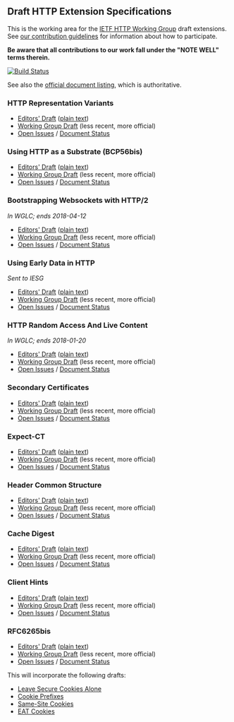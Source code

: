 ## Draft HTTP Extension Specifications

This is the working area for the [IETF HTTP Working Group](https://httpwg.github.io/) draft extensions. See [our contribution guidelines](CONTRIBUTING.md) for information about how to participate.

**Be aware that all contributions to our work fall under the "NOTE WELL" terms therein.**

[![Build Status](https://circleci.com/gh/httpwg/http-extensions/tree/master.svg?style=svg)](https://circleci.com/gh/httpwg/http-extensions/tree/master)

See also the [official document listing](https://datatracker.ietf.org/wg/httpbis/documents/), which is authoritative.


### HTTP Representation Variants

* [Editors' Draft](https://httpwg.github.io/http-extensions/draft-ietf-httpbis-variants.html) ([plain text](https://httpwg.github.io/http-extensions/draft-ietf-httpbis-variants.txt))
* [Working Group Draft](https://tools.ietf.org/html/draft-ietf-httpbis-variants) (less recent, more official)
* [Open Issues](https://github.com/httpwg/http-extensions/issues?q=is%3Aopen+is%3Aissue+label%3Avariants) / [Document Status](https://datatracker.ietf.org/doc/draft-ietf-httpbis-variants/)


### Using HTTP as a Substrate (BCP56bis)

* [Editors' Draft](https://httpwg.github.io/http-extensions/draft-ietf-httpbis-bcp56bis.html) ([plain text](https://httpwg.github.io/http-extensions/draft-ietf-httpbis-bcp56bis.txt))
* [Working Group Draft](https://tools.ietf.org/html/draft-ietf-httpbis-bcp56bis) (less recent, more official)
* [Open Issues](https://github.com/httpwg/http-extensions/issues?q=is%3Aopen+is%3Aissue+label%3Abcp56bis) / [Document Status](https://datatracker.ietf.org/doc/draft-ietf-httpbis-bcp56bis/)

### Bootstrapping Websockets with HTTP/2

*In WGLC; ends 2018-04-12*

* [Editors' Draft](https://httpwg.github.io/http-extensions/draft-ietf-httpbis-h2-websockets.html) ([plain text](https://httpwg.github.io/http-extensions/draft-ietf-httpbis-h2-websockets.txt))
* [Working Group Draft](https://tools.ietf.org/html/draft-ietf-httpbis-h2-websockets) (less recent, more official)
* [Open Issues](https://github.com/httpwg/http-extensions/issues?q=is%3Aopen+is%3Aissue+label%3Ah2-websockets) / [Document Status](https://datatracker.ietf.org/doc/draft-ietf-httpbis-h2-websockets/)

### Using Early Data in HTTP

*Sent to IESG*

* [Editors' Draft](https://httpwg.github.io/http-extensions/draft-ietf-httpbis-replay.html) ([plain text](https://httpwg.github.io/http-extensions/draft-ietf-httpbis-replay.txt))
* [Working Group Draft](https://tools.ietf.org/html/draft-ietf-httpbis-replay) (less recent, more official)
* [Open Issues](https://github.com/httpwg/http-extensions/issues?q=is%3Aopen+is%3Aissue+label%3Areplay) / [Document Status](https://datatracker.ietf.org/doc/draft-ietf-httpbis-replay/)


### HTTP Random Access And Live Content

*In WGLC; ends 2018-01-20*

* [Editors' Draft](https://httpwg.github.io/http-extensions/draft-ietf-httpbis-rand-access-live.html) ([plain text](https://httpwg.github.io/http-extensions/draft-ietf-httpbis-rand-access-live.txt))
* [Working Group Draft](https://tools.ietf.org/html/draft-ietf-httpbis-rand-access-live) (less recent, more official)
* [Open Issues](https://github.com/httpwg/http-extensions/issues?q=is%3Aopen+is%3Aissue+label%3Arand-access-live) / [Document Status](https://datatracker.ietf.org/doc/draft-ietf-httpbis-rand-access-live/)

### Secondary Certificates

* [Editors' Draft](https://httpwg.github.io/http-extensions/draft-ietf-httpbis-http2-secondary-certs.html) ([plain text](https://httpwg.github.io/http-extensions/draft-ietf-httpbis-http2-secondary-certs.txt))
* [Working Group Draft](https://tools.ietf.org/html/draft-ietf-httpbis-http2-secondary-certs) (less recent, more official)
* [Open Issues](https://github.com/httpwg/http-extensions/issues?q=is%3Aopen+is%3Aissue+label%3Asecondary-certs) / [Document Status](https://datatracker.ietf.org/doc/draft-ietf-httpbis-http2-secondary-certs/)


### Expect-CT

* [Editors' Draft](https://httpwg.github.io/http-extensions/draft-ietf-httpbis-expect-ct.html) ([plain text](https://httpwg.github.io/http-extensions/draft-ietf-httpbis-expect-ct.txt))
* [Working Group Draft](https://tools.ietf.org/html/draft-ietf-httpbis-expect-ct) (less recent, more official)
* [Open Issues](https://github.com/httpwg/http-extensions/issues?q=is%3Aopen+is%3Aissue+label%3Aexpect-ct) / [Document Status](https://datatracker.ietf.org/doc/draft-ietf-httpbis-expect-ct/)


### Header Common Structure

* [Editors' Draft](https://httpwg.github.io/http-extensions/draft-ietf-httpbis-header-structure.html) ([plain text](https://httpwg.github.io/http-extensions/draft-ietf-httpbis-header-structure.txt))
* [Working Group Draft](https://tools.ietf.org/html/draft-ietf-httpbis-header-structure) (less recent, more official)
* [Open Issues](https://github.com/httpwg/http-extensions/issues?q=is%3Aopen+is%3Aissue+label%3Aheader-structure) / [Document Status](https://datatracker.ietf.org/doc/draft-ietf-httpbis-header-structure/)


### Cache Digest

* [Editors' Draft](https://httpwg.github.io/http-extensions/draft-ietf-httpbis-cache-digest.html) ([plain text](https://httpwg.github.io/http-extensions/draft-ietf-httpbis-cache-digest.txt))
* [Working Group Draft](https://tools.ietf.org/html/draft-ietf-httpbis-cache-digest) (less recent, more official)
* [Open Issues](https://github.com/httpwg/http-extensions/issues?q=is%3Aopen+is%3Aissue+label%3Acache-digest) / [Document Status](https://datatracker.ietf.org/doc/draft-ietf-httpbis-cache-digest/)


### Client Hints

* [Editors' Draft](https://httpwg.github.io/http-extensions/draft-ietf-httpbis-client-hints.html) ([plain text](https://httpwg.github.io/http-extensions/draft-ietf-httpbis-client-hints.txt))
* [Working Group Draft](https://tools.ietf.org/html/draft-ietf-httpbis-client-hints) (less recent, more official)
* [Open Issues](https://github.com/httpwg/http-extensions/issues?q=is%3Aopen+is%3Aissue+label%3Aclient-hints) / [Document Status](https://datatracker.ietf.org/doc/draft-ietf-httpbis-client-hints/)


### RFC6265bis

* [Editors' Draft](https://httpwg.github.io/http-extensions/draft-ietf-httpbis-rfc6265bis.html) ([plain text](https://httpwg.github.io/http-extensions/draft-ietf-httpbis-rfc6265bis.txt))
* [Working Group Draft](https://tools.ietf.org/html/draft-ietf-httpbis-rfc6265bis) (less recent, more official)
* [Open Issues](https://github.com/httpwg/http-extensions/issues?q=is%3Aopen+is%3Aissue+label%3A6265bis) / [Document Status](https://datatracker.ietf.org/doc/draft-ietf-httpbis-rfc6265bis/)

This will incorporate the following drafts:
* [Leave Secure Cookies Alone](https://tools.ietf.org/html/draft-ietf-httpbis-cookie-alone)
* [Cookie Prefixes](https://tools.ietf.org/html/draft-ietf-httpbis-cookie-prefixes)
* [Same-Site Cookies](https://tools.ietf.org/html/draft-ietf-httpbis-cookie-same-site)
* [EAT Cookies](https://tools.ietf.org/html/draft-thomson-http-omnomnom)

